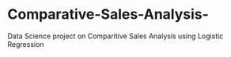 # Comparative-Sales-Analysis-
Data Science project on Comparitive Sales Analysis using Logistic Regression
